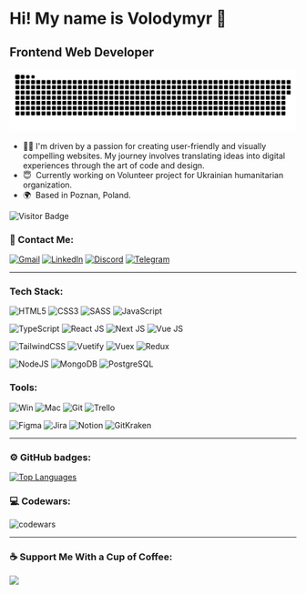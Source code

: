 # Hi! My name is Volodymyr 👋

## Frontend Web Developer

<p align="center">
 <img width="700" src="assets/github-snake.svg" alt="Snake GIF"/>
</p>

- 👩‍💻 I'm driven by a passion for creating user-friendly and visually compelling websites. My journey involves translating ideas into digital experiences through the art of code and design.
- 😇  Currently working on Volunteer project for Ukrainian humanitarian organization.
- 🌍  Based in Poznan, Poland.

![Visitor Badge](https://visitor-badge.laobi.icu/badge?page_id=volodymyrfilon)

### 🤝 Contact Me:

[![Gmail](https://img.shields.io/badge/gmail-f5f5f5.svg?style=for-the-badge&logo=gmail&logoColor=ff2e00)](mailto:volodymyrfilon1312@gmail.com)
[![LinkedIn](https://img.shields.io/badge/linkedin-0A66C2.svg?style=for-the-badge&logo=linkedin&logoColor=white)](https://www.linkedin.com/in/volodymyr-filon/)
[![Discord](https://img.shields.io/badge/discord-7289da.svg?style=for-the-badge&logo=discord&logoColor=white)](https://discord.com/users/BALDEJ#4032)
[![Telegram](https://img.shields.io/badge/telegram-%230077B5.svg?style=for-the-badge&logo=telegram&logoColor=white)](https://t.me/wlodeeek1312)

---

### Tech Stack:

![HTML5](https://img.shields.io/badge/html5-3b3e51.svg?style=for-the-badge&logo=html5)
![CSS3](https://img.shields.io/badge/css3-3b3e51.svg?style=for-the-badge&logo=css3&logoColor=%23007ACC)
![SASS](https://img.shields.io/badge/sass-3b3e51.svg?style=for-the-badge&logo=sass)
![JavaScript](https://img.shields.io/badge/javascript-3b3e51.svg?style=for-the-badge&logo=javascript&logoColor=%23F7DF1E)

![TypeScript](https://img.shields.io/badge/typescript-%23323330.svg?style=for-the-badge&logo=typescript)
![React JS](https://img.shields.io/badge/react-%23323330.svg?style=for-the-badge&logo=react)
![Next JS](https://img.shields.io/badge/next-%23323330?style=for-the-badge&logo=next.js)
![Vue JS](https://img.shields.io/badge/vue_2-%23323330?style=for-the-badge&logo=vue.js)

![TailwindCSS](https://img.shields.io/badge/tailwindcss-4c4d44.svg?style=for-the-badge&logo=tailwind-css)
![Vuetify](https://img.shields.io/badge/vuetify-4c4d44.svg?style=for-the-badge&logo=vuetify&logoColor=1697F6)
![Vuex](https://img.shields.io/badge/vuex-4c4d44.svg?style=for-the-badge&logo=vue.js)
![Redux](https://img.shields.io/badge/redux-4c4d44.svg?style=for-the-badge&logo=redux)

<!-- ![Python](https://img.shields.io/badge/python-54626F.svg?style=for-the-badge&logo=python&logoColor=FFD43B) -->
<!-- ![Django](https://img.shields.io/badge/django-54626F.svg?style=for-the-badge&logo=django&logoColor=092e20) -->

![NodeJS](https://img.shields.io/badge/node.js-54626F?style=for-the-badge&logo=node.js)
![MongoDB](https://img.shields.io/badge/MongoDB-54626F.svg?style=for-the-badge&logo=mongodb)
![PostgreSQL](https://img.shields.io/badge/postgresql-54626F.svg?style=for-the-badge&logo=postgresql&logoColor=white)

### Tools:

![Win](https://img.shields.io/badge/win_os-2d2f39.svg?style=for-the-badge&logo=windows)
![Mac](https://img.shields.io/badge/mac_os-2d2f39.svg?style=for-the-badge&logo=macos)
![Git](https://img.shields.io/badge/git-2d2f39.svg?style=for-the-badge&logo=git&)
![Trello](https://img.shields.io/badge/trello-2d2f39.svg?style=for-the-badge&logo=trello&logoColor=0079bf)

![Figma](https://img.shields.io/badge/figma-3b3e51.svg?style=for-the-badge&logo=figma&)
![Jira](https://img.shields.io/badge/jira-3b3e51.svg?style=for-the-badge&logo=jira&logoColor=0079bf)
![Notion](https://img.shields.io/badge/notion-3b3e51.svg?style=for-the-badge&logo=notion)
![GitKraken](https://img.shields.io/badge/GitKraken-3b3e51.svg?style=for-the-badge&logo=GitKraken)

---

### ⚙️ GitHub badges:

<p align="left">
<a href="https://github.com/volodymyrfilon" align="left"><img src="https://github-readme-stats.vercel.app/api/top-langs/?username=volodymyrfilon&langs_count=10&title_color=14b8a6&text_color=ffffff&icon_color=ffffff&bg_color=000000&hide_border=true&locale=en&custom_title=Top%20%Languages" alt="Top Languages" /></a>
</p>

### 💻 Codewars:

![codewars](https://www.codewars.com/users/VolodymyrFilon/badges/large)

<!--
<table align="center" border="0" cellpadding="0" cellspacing="0">
  <thead>
    <tr>
      <td>
        <img
          src="https://github-readme-stats.vercel.app/api?username=volodymyrfilon&show_icons=true&locale=en&theme=tokyonight&count_private=true"
          alt="GitHub Stats"
        />
      </td>
      <td>
        <img
          src="https://streak-stats.demolab.com/?user=volodymyrfilon&theme=tokyonight"
          alt="GitHub Stats"
        />
      </td>
    </tr>
  </thead>
</table> -->

---

### ☕ Support Me With a Cup of Coffee:

<a href="https://www.buymeacoffee.com/volodymyr26"><img src="https://cdn.buymeacoffee.com/buttons/v2/default-yellow.png" width="200" /></a>
